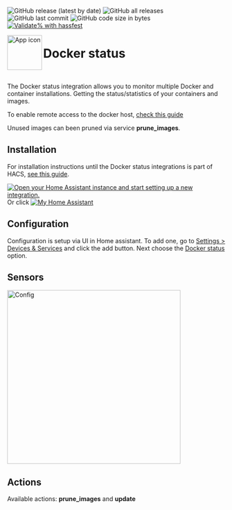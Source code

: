 <!-- markdownlint-disable MD041 -->
![GitHub release (latest by date)](https://img.shields.io/github/v/release/kgn3400/docker_status)
![GitHub all releases](https://img.shields.io/github/downloads/kgn3400/docker_status/total)
![GitHub last commit](https://img.shields.io/github/last-commit/kgn3400/docker_status)
![GitHub code size in bytes](https://img.shields.io/github/languages/code-size/kgn3400/docker_status)
[![Validate% with hassfest](https://github.com/kgn3400/docker_status/workflows/Validate%20with%20hassfest/badge.svg)](https://github.com/kgn3400/docker_status/actions/workflows/hassfest.yaml)

<img align="left" width="80" height="80" src="https://kgn3400.github.io/docker_status/assets/icon@2x.png" alt="App icon">

# Docker status

<br/>

The Docker status integration allows you to monitor multiple Docker and container installations. Getting the status/statistics of your
containers and images.

To enable remote access to the docker host, [check this guide](https://docs.docker.com/engine/daemon/remote-access/)

Unused images can been pruned via service __prune_images__.

## Installation

For installation instructions until the Docker status integrations is part of HACS, [see this guide](https://hacs.xyz/docs/faq/custom_repositories).

[![Open your Home Assistant instance and start setting up a new integration.](https://my.home-assistant.io/badges/config_flow_start.svg)](https://my.home-assistant.io/redirect/config_flow_start/?domain=docker_status)
Or click
[![My Home Assistant](https://img.shields.io/badge/Home%20Assistant-%2341BDF5.svg?style=flat&logo=home-assistant&label=Add%20to%20HACS)](https://my.home-assistant.io/redirect/hacs_repository/?owner=kgn3400&repository=docker_status&category=integration)

## Configuration

Configuration is setup via UI in Home assistant. To add one, go to [Settings > Devices & Services](https://my.home-assistant.io/redirect/integrations) and click the add button. Next choose the [Docker status](https://my.home-assistant.io/redirect/config_flow_start?domain=docker_status) option.

## Sensors

<img src="https://kgn3400.github.io/docker_status/assets/sensors.png" width="400" height="auto" alt="Config">
<br>

## Actions

Available actions: __prune_images__ and __update__
